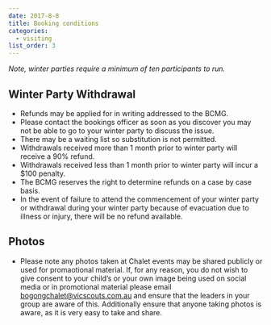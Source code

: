 ```yaml
---
date: 2017-8-8
title: Booking conditions
categories:
  - visiting
list_order: 3
---
```


_Note, winter parties require a minimum of ten participants to run._

## Winter Party Withdrawal

 - Refunds may be applied for in writing addressed to the BCMG.
 - Please contact the bookings officer as soon as you discover you may not be
   able to go to your winter party to discuss the issue.
 - There may be a waiting list so substitution is not permitted.
 - Withdrawals received more than 1 month prior to winter party will receive a
   90% refund.
 - Withdrawals received less than 1 month prior to winter party will incur a
   $100 penalty.
 - The BCMG reserves the right to determine refunds on a case by case basis.
 - In the event of failure to attend the commencement of your winter party or
   withdrawal during your winter party because of evacuation due to illness or
   injury, there will be no refund available.

## Photos

 - Please note any photos taken at Chalet events may be shared publicly or used
   for promaotional material.  If, for any reason, you do not wish to give
   consent to your child’s or your own image being used on social media or in
   promotional material please email
   [bogongchalet@vicscouts.com.au](mailto:bogongchalet@vicscouts.com.au) and
   ensure that the leaders in your group are aware of this. Additionally ensure
   that anyone taking photos is aware, as it is very easy to take and share.
